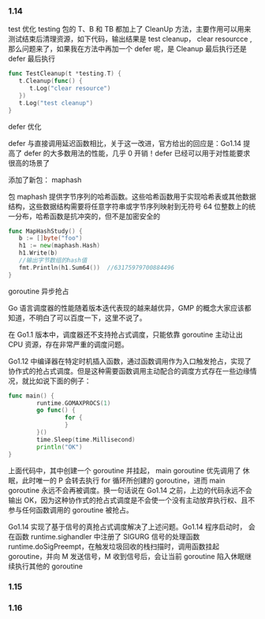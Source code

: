 

### 1.14

test 优化
testing 包的 T、B 和 TB 都加上了 CleanUp 方法，主要作用可以用来测试结束后清理资源，如下代码，输出结果是 test cleanup， clear resourcce , 那么问题来了，如果我在方法中再加一个 defer 呢，是 Cleanup 最后执行还是 defer 最后执行

``` go
func TestCleanup(t *testing.T) {
   t.Cleanup(func() {
      t.Log("clear resource")
   })
   t.Log("test cleanup")
}
```



defer 优化 

defer 与直接调用延迟函数相比，关于这一改进，官方给出的回应是：Go1.14 提高了 defer 的大多数用法的性能，几乎 0 开销！defer 已经可以用于对性能要求很高的场景了



添加了新包： maphash

包 maphash 提供字节序列的哈希函数。这些哈希函数用于实现哈希表或其他数据结构，这些数据结构需要将任意字符串或字节序列映射到无符号 64 位整数上的统一分布，哈希函数是抗冲突的，但不是加密安全的

``` go
func MapHashStudy() {
   b := []byte("foo")
   h1 := new(maphash.Hash)
   h1.Write(b)
   //输出字节数组的hash值
   fmt.Println(h1.Sum64())  //63175979700884496
}
```





goroutine 异步抢占

Go 语言调度器的性能随着版本迭代表现的越来越优异，GMP 的概念大家应该都知道，不明白了可以百度一下，这里不说了。

在 Go1.1 版本中，调度器还不支持抢占式调度，只能依靠 goroutine 主动让出 CPU 资源，存在非常严重的调度问题。

Go1.12 中编译器在特定时机插入函数，通过函数调用作为入口触发抢占，实现了协作式的抢占式调度。但是这种需要函数调用主动配合的调度方式存在一些边缘情况，就比如说下面的例子：

``` go
func main() {
        runtime.GOMAXPROCS(1)  
        go func() {
                for {
                }
        }()
        time.Sleep(time.Millisecond)
        println("OK")
}
```

上面代码中，其中创建一个 goroutine 并挂起， main goroutine 优先调用了 休眠，此时唯一的 P 会转去执行 for 循环所创建的 goroutine，进而 main goroutine 永远不会再被调度。换一句话说在 Go1.14 之前，上边的代码永远不会输出 OK，因为这种协作式的抢占式调度是不会使一个没有主动放弃执行权、且不参与任何函数调用的 goroutine 被抢占。

Go1.14 实现了基于信号的真抢占式调度解决了上述问题。Go1.14 程序启动时， 会在函数 runtime.sighandler 中注册了 SIGURG 信号的处理函数 runtime.doSigPreempt，在触发垃圾回收的栈扫描时，调用函数挂起 goroutine，并向 M 发送信号，M 收到信号后，会让当前 goroutine 陷入休眠继续执行其他的 goroutine





### 1.15





### 1.16

